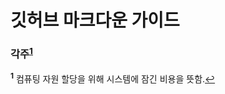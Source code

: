 # 깃허브 마크다운 가이드

### 각주<sup id="sup1">[1](#f1)</sup> 

<b id="f1"><sup>1</sup></b> 컴퓨팅 자원 할당을 위해 시스템에 잠긴 비용을 뜻함.[↩](#sup1)<br>
